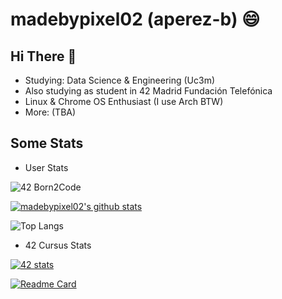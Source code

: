 # madebypixel02 (aperez-b) :smile:


## Hi There 👋

* Studying: Data Science & Engineering (Uc3m)
* Also studying as student in 42 Madrid Fundación Telefónica
* Linux & Chrome OS Enthusiast (I use Arch BTW)
* More: (TBA)

## Some Stats

* User Stats

![42 Born2Code](https://badgen.net/badge/Born2Code/aperez-b/blue?cache=86400&icon=https://meta.intra.42.fr/images/42_logo.svg)

[![madebypixel02's github stats](https://github-readme-stats.vercel.app/api?username=madebypixel02&count_private=true&show_icons=true&theme=blueberry)](https://github.com/anuraghazra/github-readme-stats)

![Top Langs](https://github-readme-stats.vercel.app/api/top-langs/?username=madebypixel02&theme=blueberry)

* 42 Cursus Stats

[![42 stats](https://badge42.herokuapp.com/api/stats/aperez-b)](https://github.com/JaeSeoKim/badge42)

[![Readme Card](https://github-readme-stats.vercel.app/api/pin/?username=madebypixel02&repo=42-Madrid-Cursus&theme=vue-dark)](https://github.com/anuraghazra/github-readme-stats)
<!--
**madebypixel02/madebypixel02** is a ✨ _special_ ✨ repository because its `README.md` (this file) appears on your GitHub profile.

Here are some ideas to get you started:

- 🔭 I’m currently working on ...
- 🌱 I’m currently learning ...
- 👯 I’m looking to collaborate on ...
- 🤔 I’m looking for help with ...
- 💬 Ask me about ...
- 📫 How to reach me: ...
- 😄 Pronouns: ...
- ⚡ Fun fact: ...
-->
